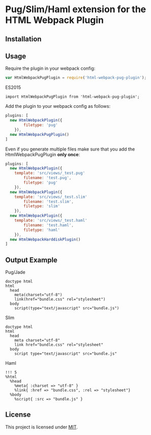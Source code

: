 Pug/Slim/Haml extension for the HTML Webpack Plugin
========================================

Installation
------------

Usage
-----
Require the plugin in your webpack config:

```javascript
var HtmlWebpackPugPlugin = require('html-webpack-pug-plugin');
```

ES2015

```es2015
import HtmlWebpackPugPlugin from 'html-webpack-pug-plugin';
```

Add the plugin to your webpack config as follows:

```javascript
plugins: [
  new HtmlWebpackPlugin({
		filetype: 'pug'
	}),
  new HtmlWebpackPugPlugin()
]  
```

Even if you generate multiple files make sure that you add the HtmlWebpackPugPlugin **only once**:

```javascript
plugins: [
  new HtmlWebpackPlugin({
    template: 'src/views/_test.pug'
		filename: 'test.pug',
		filetype: 'pug'
	}),
  new HtmlWebpackPlugin({
    template: 'src/views/_test.slim'
		filename: 'test.slim',
		filetype: 'slim'
	}),
  new HtmlWebpackPlugin({
    template: 'src/views/_test.haml'
		filename: 'test.haml',
		filetype: 'haml'
	}),
  new HtmlWebpackHarddiskPlugin()
]  
```

Output Example
--------------

Pug/Jade

```pug/jade
doctype html
html
  head
    meta(charset="utf-8")
    link(href="bundle.css" rel="stylesheet")
  body
    script(type="text/javascript" src="bundle.js")
```

Slim

```slim
doctype html
html
  head
    meta charset="utf-8"
    link href="bundle.css" rel="stylesheet"
  body
    script type="text/javascript" src="bundle.js"
```

Haml

```haml
!!! 5
%html
  %head
    %meta{ :charset => "utf-8" }
    %link{ :href => "bundle.css", :rel => "stylesheet"}
  %body
    %script{ :src => "bundle.js" }
```

License
-------

This project is licensed under [MIT](https://github.com/negibouze/html-webpack-pug-plugin/blob/master/LICENSE).
